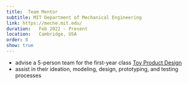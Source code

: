 ```yaml
---
title:  Team Mentor
subtitle: MIT Department of Mechanical Engineering
link: https://meche.mit.edu/
duration:   Feb 2022 - Present
location:   Cambridge, USA
order: 8
show: true
---
```


- advise a 5-person team for the first-year class [Toy Product Design](http://web.mit.edu/2.00b/www/index.html/)
- assist in their ideation, modeling, design, prototyping, and testing processes